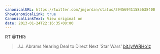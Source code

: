 ```yaml
---
canonicalURL: https://twitter.com/jmjordan/status/294569411585638400
ShowCanonicalLink: true
CanonicalLinkText: View original on
date: 2013-01-24T22:16:35+00:00
---
```

RT @THR:
> J.J. Abrams Nearing Deal to Direct Next 'Star Wars' [bit.ly/WRHo1z](http://bit.ly/WRHo1z)